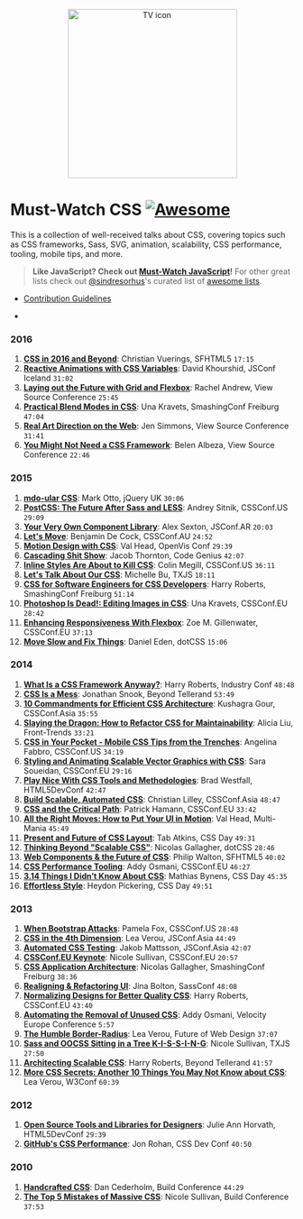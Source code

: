 <p align="center">
  <img width="300" src="https://rawgit.com/AllThingsSmitty/must-watch-css/master/media/logo.svg" alt="TV icon">
</p>

# Must-Watch CSS [![Awesome](https://cdn.rawgit.com/sindresorhus/awesome/d7305f38d29fed78fa85652e3a63e154dd8e8829/media/badge.svg)](https://github.com/sindresorhus/awesome)

This is a collection of well-received talks about CSS, covering topics such as CSS frameworks, Sass, SVG, animation, scalability, CSS performance, tooling, mobile tips, and more.

> **Like JavaScript? Check out [Must-Watch JavaScript](https://github.com/AllThingsSmitty/must-watch-javascript)!** For other great lists check out [@sindresorhus](https://github.com/sindresorhus/)'s curated list of [awesome lists](https://github.com/sindresorhus/awesome/).


* [Contribution Guidelines](CONTRIBUTING.md)

-


### 2016

1. [**CSS in 2016 and Beyond**](https://www.youtube.com/watch?v=9AG35HCBpo4): Christian Vuerings, SFHTML5 `17:15`
1. [**Reactive Animations with CSS Variables**](https://www.youtube.com/watch?v=lTCukb6Zn3g&list=PLUS3uVC08ZaqVEGFkl_dS_3FUzILkOIzA): David Khourshid, JSConf Iceland `31:02`
1. [**Laying out the Future with Grid and Flexbox**](https://www.youtube.com/watch?v=ibeF6rbzD70&list=PLUS3uVC08ZaqVEGFkl_dS_3FUzILkOIzA): Rachel Andrew, View Source Conference `25:45`
1. [**Practical Blend Modes in CSS**](https://vimeo.com/184235576): Una Kravets, SmashingConf Freiburg `47:04`
1. [**Real Art Direction on the Web**](https://www.youtube.com/watch?v=5Z7lSSMwRgo&list=PLUS3uVC08ZaqVEGFkl_dS_3FUzILkOIzA): Jen Simmons, View Source Conference `31:41`
1. [**You Might Not Need a CSS Framework**](https://www.youtube.com/watch?v=5FdHqVDlXu0&list=PLUS3uVC08ZaqVEGFkl_dS_3FUzILkOIzA): Belen Albeza, View Source Conference `22:46`


### 2015
1. [**mdo-ular CSS**](http://jqueryuk.com/2015/videos.php?s=mdo-ular-css): Mark Otto, jQuery UK `30:06`
1. [**PostCSS: The Future After Sass and LESS**](https://www.youtube.com/watch?v=1yUFTrAxTzg&list=PLUS3uVC08ZaqVEGFkl_dS_3FUzILkOIzA): Andrey Sitnik, CSSConf.US `29:09`
1. [**Your Very Own Component Library**](https://www.youtube.com/watch?v=zSYo7m5kGHQ&list=PLUS3uVC08ZaqVEGFkl_dS_3FUzILkOIzA): Alex Sexton, JSConf.AR `20:03`
1. [**Let's Move**](https://www.youtube.com/watch?v=J6wUmQDQBkw&list=PLUS3uVC08ZaqVEGFkl_dS_3FUzILkOIzA): Benjamin De Cock, CSSConf.AU `24:52`
1. [**Motion Design with CSS**](https://www.youtube.com/watch?v=TjsXqt-UxLo&list=PLUS3uVC08ZaqVEGFkl_dS_3FUzILkOIzA): Val Head, OpenVis Conf `29:39`
1. [**Cascading Shit Show**](https://www.youtube.com/watch?v=iniwPUEbPUM&list=PLUS3uVC08ZaqVEGFkl_dS_3FUzILkOIzA): Jacob Thornton, Code Genius `42:07`
1. [**Inline Styles Are About to Kill CSS**](https://www.youtube.com/watch?v=NoaxsCi13yQ&list=PLUS3uVC08ZaqVEGFkl_dS_3FUzILkOIzA): Colin Megill, CSSConf.US `36:11`
1. [**Let's Talk About Our CSS**](https://www.youtube.com/watch?v=NHpSmJrEvRQ&list=PLUS3uVC08ZaqVEGFkl_dS_3FUzILkOIzA): Michelle Bu, TXJS `18:11`
1. [**CSS for Software Engineers for CSS Developers**](https://vimeo.com/140641366): Harry Roberts, SmashingConf Freiburg `51:14`
1. [**Photoshop Is Dead!: Editing Images in CSS**](https://www.youtube.com/watch?v=LY65F2e4B5w&list=PLUS3uVC08ZaqVEGFkl_dS_3FUzILkOIzA): Una Kravets, CSSConf.EU `28:42`
1. [**Enhancing Responsiveness With Flexbox**](https://www.youtube.com/watch?v=_98SE8WUvLk&index=10&list=PL37ZVnwpeshHoV6GgvG9WWAP6rjnEdAs9): Zoe M. Gillenwater, CSSConf.EU `37:13`
1. [**Move Slow and Fix Things**](https://www.youtube.com/watch?v=zmjfh099zYg&list=PLUS3uVC08ZaqVEGFkl_dS_3FUzILkOIzA): Daniel Eden, dotCSS `15:06`


### 2014

1. [**What Is a CSS Framework Anyway?**](https://vimeo.com/95734680): Harry Roberts, Industry Conf `48:48`
1. [**CSS Is a Mess**](https://vimeo.com/99877232): Jonathan Snook, Beyond Tellerand `53:49`
1. [**10 Commandments for Efficient CSS Architecture**](https://www.youtube.com/watch?v=FYcu-wWrNqo&list=PLUS3uVC08ZaqVEGFkl_dS_3FUzILkOIzA): Kushagra Gour, CSSConf.Asia `35:55`
1. [**Slaying the Dragon: How to Refactor CSS for Maintainability**](https://vimeo.com/100501790): Alicia Liu, Front-Trends `33:21`
1. [**CSS in Your Pocket - Mobile CSS Tips from the Trenches**](https://www.youtube.com/watch?v=vBHt61yDO9U&list=PLUS3uVC08ZaqVEGFkl_dS_3FUzILkOIzA): Angelina Fabbro, CSSConf.US `34:19`
1. [**Styling and Animating Scalable Vector Graphics with CSS**](https://www.youtube.com/watch?v=lf7L8X6ZBu8&list=PLUS3uVC08ZaqVEGFkl_dS_3FUzILkOIzA): Sara Soueidan, CSSConf.EU `29:16`
1. [**Play Nice With CSS Tools and Methodologies**](https://www.youtube.com/watch?v=-bZSTMLqf8Q&list=PLUS3uVC08ZaqVEGFkl_dS_3FUzILkOIzA): Brad Westfall, HTML5DevConf `42:47`
1. [**Build Scalable, Automated CSS**](https://www.youtube.com/watch?v=Tk_0qYEFtAY&list=PLUS3uVC08ZaqVEGFkl_dS_3FUzILkOIzA): Christian Lilley, CSSConf.Asia `48:47`
1. [**CSS and the Critical Path**](https://www.youtube.com/watch?v=_0Fk85to6hA&list=PLUS3uVC08ZaqVEGFkl_dS_3FUzILkOIzA): Patrick Hamann, CSSConf.EU `33:42`
1. [**All the Right Moves: How to Put Your UI in Motion**](http://new.livestream.com/accounts/6779986/events/2928486/videos/51426837): Val Head, Multi-Mania `45:49`
1. [**Present and Future of CSS Layout**](https://vimeo.com/98746172): Tab Atkins, CSS Day `49:31`
1. [**Thinking Beyond "Scalable CSS"**](https://www.youtube.com/watch?v=L8w3v9m6G04&list=PLUS3uVC08ZaqVEGFkl_dS_3FUzILkOIzA): Nicolas Gallagher, dotCSS `28:46`
1. [**Web Components & the Future of CSS**](https://www.youtube.com/watch?v=QHxrr6Q82yI&list=PLUS3uVC08ZaqVEGFkl_dS_3FUzILkOIzA): Philip Walton, SFHTML5 `40:02`
1. [**CSS Performance Tooling**](https://www.youtube.com/watch?v=FEs2jgZBaQA&list=PLUS3uVC08ZaqVEGFkl_dS_3FUzILkOIzA): Addy Osmani, CSSConf.EU `46:27`
1. [**3.14 Things I Didn’t Know About CSS**](https://vimeo.com/100264064): Mathias Bynens, CSS Day `45:35`
1. [**Effortless Style**](http://vimeo.com/101718785): Heydon Pickering, CSS Day `49:51`


### 2013

1. [**When Bootstrap Attacks**](https://www.youtube.com/watch?v=xbpnqbM6cRk&list=PLUS3uVC08ZaqVEGFkl_dS_3FUzILkOIzA): Pamela Fox, CSSConf.US `28:48`
1. [**CSS in the 4th Dimension**](https://www.youtube.com/watch?v=NTJUFQmHbvc&list=PLUS3uVC08ZaqVEGFkl_dS_3FUzILkOIzA): Lea Verou, JSConf.Asia `44:49`
1. [**Automated CSS Testing**](https://www.youtube.com/watch?v=2PU6JX4S7zI&list=PLUS3uVC08ZaqVEGFkl_dS_3FUzILkOIzA): Jakob Mattsson, JSConf.Asia `42:07`
1. [**CSSConf.EU Keynote**](https://www.youtube.com/watch?v=ue-Z_HxS3cc&list=PLUS3uVC08ZaqVEGFkl_dS_3FUzILkOIzA): Nicole Sullivan, CSSConf.EU `20:57`
1. [**CSS Application Architecture**](https://vimeo.com/74359951): Nicolas Gallagher, SmashingConf Freiburg `38:36`
1. [**Realigning & Refactoring UI**](https://www.youtube.com/watch?v=I82ytAWxzrI&list=PLUS3uVC08ZaqVEGFkl_dS_3FUzILkOIzA): Jina Bolton, SassConf `48:08`
1. [**Normalizing Designs for Better Quality CSS**](https://www.youtube.com/watch?v=ldx4ZFxMEeo&list=PLUS3uVC08ZaqVEGFkl_dS_3FUzILkOIzA): Harry Roberts, CSSConf.EU `43:40`
1. [**Automating the Removal of Unused CSS**](https://www.youtube.com/watch?v=833xr1MyE30&list=PLUS3uVC08ZaqVEGFkl_dS_3FUzILkOIzA): Addy Osmani, Velocity Europe Conference `5:57`
1. [**The Humble Border-Radius**](https://www.youtube.com/watch?v=2iFw2GCOPj0&list=PLUS3uVC08ZaqVEGFkl_dS_3FUzILkOIzA): Lea Verou, Future of Web Design `37:07`
1. [**Sass and OOCSS Sitting in a Tree K-I-S-S-I-N-G**](https://vimeo.com/66039168): Nicole Sullivan, TXJS `27:50`
1. [**Architecting Scalable CSS**](https://vimeo.com/70041549): Harry Roberts, Beyond Tellerand `41:57`
1. [**More CSS Secrets: Another 10 Things You May Not Know about CSS**](https://www.youtube.com/watch?v=3ikye7Qc7Ak&list=PLUS3uVC08ZaqVEGFkl_dS_3FUzILkOIzA): Lea Verou, W3Conf `60:39`


### 2012

1. [**Open Source Tools and Libraries for Designers**](https://www.youtube.com/watch?v=hFdbE6T9QGc&list=PLUS3uVC08ZaqVEGFkl_dS_3FUzILkOIzA): Julie Ann Horvath, HTML5DevConf `29:39`
1. [**GitHub's CSS Performance**](https://vimeo.com/54990931): Jon Rohan, CSS Dev Conf `40:50`


### 2010

1. [**Handcrafted CSS**](https://vimeo.com/17091905): Dan Cederholm, Build Conference `44:29`
1. [**The Top 5 Mistakes of Massive CSS**](https://www.youtube.com/watch?v=j6sAm7CLoCQ): Nicole Sullivan, Build Conference `37:53`
